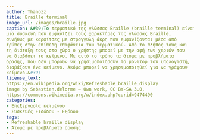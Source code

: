 ```yaml
---
author: Thanozz
title: Braille terminal
image_url: /images/braille.jpg
caption: &#39;Το τερματικό της γλώσσας Braille (braille terminal) είναι
μια συσκευή που εμφανίζει τους χαρακτήρες της γλώσσας Braille,
συνήθως με καρφίτσες με στρογγυλή άκρη που εμφανίζονται μέσα από
τρύπες στην επίπεδη επιφάνεια του τερματικού. Από το πλήθος τους και
τη διάταξη τους στο χώρο ο χρήστης μπορεί με την αφή των χεριών του
να διαβάσει το κείμενο. Με αυτό το τρόπο τα άτομα με προβλήματα
όρασης, που δεν μπορούν να χρησιμοποιήσουν το μόνιτορ του υπολογιστή,
διαβάζουν ένα κείμενο. Ακόμα μπορεί να χρησιμοποιηθεί για να γράψουν
κείμενο.&#39;
license_text:
https://en.wikipedia.org/wiki/Refreshable_braille_display
image by Sebastien.delorme – Own work, CC BY-SA 3.0,
https://commons.wikimedia.org/w/index.php?curid=9474490
categories:
- Επεξεργασία κειμένου
- Συσκευές Εισόδου - Εξόδου
tags:
- Refreshable braille display
- Άτομα με προβλήματα όρασης
---
```

